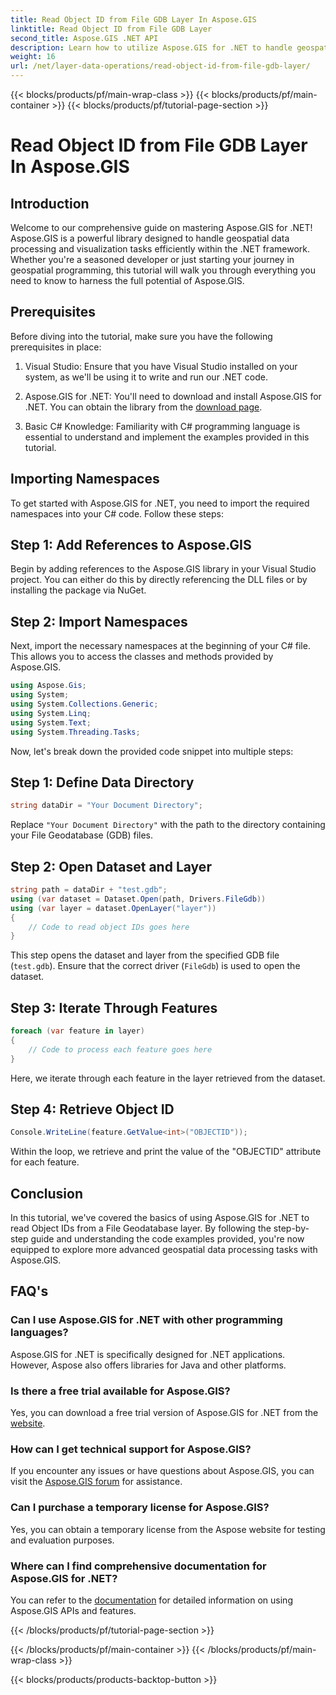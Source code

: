```yaml
---
title: Read Object ID from File GDB Layer In Aspose.GIS
linktitle: Read Object ID from File GDB Layer
second_title: Aspose.GIS .NET API
description: Learn how to utilize Aspose.GIS for .NET to handle geospatial data processing efficiently. Comprehensive tutorials and expert guidance available.
weight: 16
url: /net/layer-data-operations/read-object-id-from-file-gdb-layer/
---
```


{{< blocks/products/pf/main-wrap-class >}}
{{< blocks/products/pf/main-container >}}
{{< blocks/products/pf/tutorial-page-section >}}

# Read Object ID from File GDB Layer In Aspose.GIS

## Introduction
Welcome to our comprehensive guide on mastering Aspose.GIS for .NET! Aspose.GIS is a powerful library designed to handle geospatial data processing and visualization tasks efficiently within the .NET framework. Whether you're a seasoned developer or just starting your journey in geospatial programming, this tutorial will walk you through everything you need to know to harness the full potential of Aspose.GIS.
## Prerequisites
Before diving into the tutorial, make sure you have the following prerequisites in place:
1. Visual Studio: Ensure that you have Visual Studio installed on your system, as we'll be using it to write and run our .NET code.
   
2. Aspose.GIS for .NET: You'll need to download and install Aspose.GIS for .NET. You can obtain the library from the [download page](https://releases.aspose.com/gis/net/).
3. Basic C# Knowledge: Familiarity with C# programming language is essential to understand and implement the examples provided in this tutorial.

## Importing Namespaces
To get started with Aspose.GIS for .NET, you need to import the required namespaces into your C# code. Follow these steps:
## Step 1: Add References to Aspose.GIS
Begin by adding references to the Aspose.GIS library in your Visual Studio project. You can either do this by directly referencing the DLL files or by installing the package via NuGet.
## Step 2: Import Namespaces
Next, import the necessary namespaces at the beginning of your C# file. This allows you to access the classes and methods provided by Aspose.GIS.
```csharp
using Aspose.Gis;
using System;
using System.Collections.Generic;
using System.Linq;
using System.Text;
using System.Threading.Tasks;
```

Now, let's break down the provided code snippet into multiple steps:
## Step 1: Define Data Directory
```csharp
string dataDir = "Your Document Directory";
```
Replace `"Your Document Directory"` with the path to the directory containing your File Geodatabase (GDB) files.
## Step 2: Open Dataset and Layer
```csharp
string path = dataDir + "test.gdb";
using (var dataset = Dataset.Open(path, Drivers.FileGdb))
using (var layer = dataset.OpenLayer("layer"))
{
    // Code to read object IDs goes here
}
```
This step opens the dataset and layer from the specified GDB file (`test.gdb`). Ensure that the correct driver (`FileGdb`) is used to open the dataset.
## Step 3: Iterate Through Features
```csharp
foreach (var feature in layer)
{
    // Code to process each feature goes here
}
```
Here, we iterate through each feature in the layer retrieved from the dataset.
## Step 4: Retrieve Object ID
```csharp
Console.WriteLine(feature.GetValue<int>("OBJECTID"));
```
Within the loop, we retrieve and print the value of the "OBJECTID" attribute for each feature.

## Conclusion
In this tutorial, we've covered the basics of using Aspose.GIS for .NET to read Object IDs from a File Geodatabase layer. By following the step-by-step guide and understanding the code examples provided, you're now equipped to explore more advanced geospatial data processing tasks with Aspose.GIS.
## FAQ's
### Can I use Aspose.GIS for .NET with other programming languages?
Aspose.GIS for .NET is specifically designed for .NET applications. However, Aspose also offers libraries for Java and other platforms.
### Is there a free trial available for Aspose.GIS?
Yes, you can download a free trial version of Aspose.GIS for .NET from the [website](https://releases.aspose.com/gis/net/).
### How can I get technical support for Aspose.GIS?
If you encounter any issues or have questions about Aspose.GIS, you can visit the [Aspose.GIS forum](https://forum.aspose.com/c/gis/33) for assistance.
### Can I purchase a temporary license for Aspose.GIS?
Yes, you can obtain a temporary license from the Aspose website for testing and evaluation purposes.
### Where can I find comprehensive documentation for Aspose.GIS for .NET?
You can refer to the [documentation](https://reference.aspose.com/gis/net/) for detailed information on using Aspose.GIS APIs and features.

{{< /blocks/products/pf/tutorial-page-section >}}

{{< /blocks/products/pf/main-container >}}
{{< /blocks/products/pf/main-wrap-class >}}

{{< blocks/products/products-backtop-button >}}
